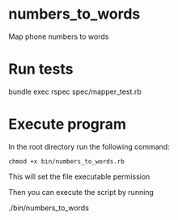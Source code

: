 # numbers_to_words
Map phone numbers to words


# Run tests
bundle exec rspec spec/mapper_test.rb

# Execute program
In the root directory run the following command:

```
chmod +x bin/numbers_to_words.rb
```

This will set the file executable permission

Then you can execute the script by running

./bin/numbers_to_words